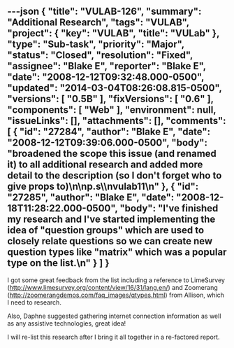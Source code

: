 ---json
{
  "title": "VULAB-126",
  "summary": "Additional Research",
  "tags": "VULAB",
  "project": {
    "key": "VULAB",
    "title": "VULab"
  },
  "type": "Sub-task",
  "priority": "Major",
  "status": "Closed",
  "resolution": "Fixed",
  "assignee": "Blake E",
  "reporter": "Blake E",
  "date": "2008-12-12T09:32:48.000-0500",
  "updated": "2014-03-04T08:26:08.815-0500",
  "versions": [
    "0.5B"
  ],
  "fixVersions": [
    "0.6"
  ],
  "components": [
    "Web"
  ],
  "environment": null,
  "issueLinks": [],
  "attachments": [],
  "comments": [
    {
      "id": "27284",
      "author": "Blake E",
      "date": "2008-12-12T09:39:06.000-0500",
      "body": "broadened the scope this issue (and renamed it) to all additional research and added more detail to the description (so I don't forget who to give props to)\n\np.s\\\nvulab11\n"
    },
    {
      "id": "27285",
      "author": "Blake E",
      "date": "2008-12-18T11:28:22.000-0500",
      "body": "I've finished my research and I've started implementing the idea of \"question groups\" which are used to closely relate questions so we can create new question types like \"matrix\" which was a popular type on the list.\n"
    }
  ]
}
---
I got some great feedback from the list including a reference to LimeSurvey (<http://www.limesurvey.org/content/view/16/31/lang,en/>) and Zoomerang (<http://zoomerangdemos.com/faq_images/qtypes.html>) from Allison, which I need to research.

Also, Daphne suggested gathering internet connection information as well as any assistive technologies, great idea!

I will re-list this research after I bring it all together in a re-factored report.

        